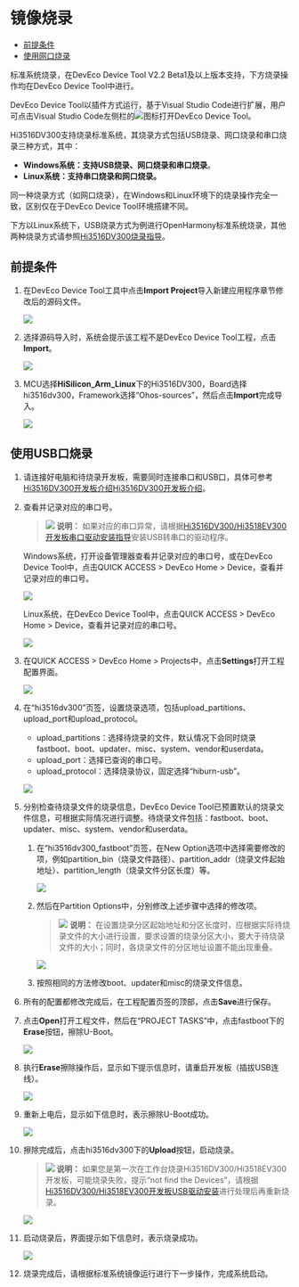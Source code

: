 # 镜像烧录<a name="ZH-CN_TOPIC_0000001188683564"></a>

-   [前提条件](#section1956213516576)
-   [使用网口烧录](#section14587120161217)

标准系统烧录，在DevEco Device Tool V2.2 Beta1及以上版本支持，下方烧录操作均在DevEco Device Tool中进行。

DevEco Device Tool以插件方式运行，基于Visual Studio Code进行扩展，用户可点击Visual Studio Code左侧栏的![](figures/2021-01-27_170334-10.png)图标打开DevEco Device Tool。

Hi3516DV300支持烧录标准系统，其烧录方式包括USB烧录、网口烧录和串口烧录三种方式，其中：

-   **Windows系统：支持USB烧录、网口烧录和串口烧录**。
-   **Linux系统：支持串口烧录和网口烧录。**

同一种烧录方式（如网口烧录），在Windows和Linux环境下的烧录操作完全一致，区别仅在于DevEco Device Tool环境搭建不同。

下方以Linux系统下，USB烧录方式为例进行OpenHarmony标准系统烧录，其他两种烧录方式请参照[Hi3516DV300烧录指导](https://device.harmonyos.com/cn/docs/ide/user-guides/hi3516_upload-0000001052148681)。

## 前提条件<a name="section1956213516576"></a>

1.  在DevEco Device Tool工具中点击**Import Project**导入新建应用程序章节修改后的源码文件。

    ![](figures/import-project.png)

2.  选择源码导入时，系统会提示该工程不是DevEco Device Tool工程，点击**Import**。

    ![](figures/import-project-confirm.png)

3.  MCU选择**HiSilicon\_Arm\_Linux**下的Hi3516DV300，Board选择hi3516dv300，Framework选择“Ohos-sources”，然后点击**Import**完成导入。

    ![](figures/hisilicon-arm-linux.png)


## 使用USB口烧录<a name="section14587120161217"></a>

1.  请连接好电脑和待烧录开发板，需要同时连接串口和USB口，具体可参考[Hi3516DV300开发板介绍](https://device.harmonyos.com/cn/docs/documentation/guide/quickstart-lite-introduction-hi3516-0000001152041033)[Hi3516DV300开发板介绍](https://gitee.com/openharmony/docs/blob/master/zh-cn/device-dev/quick-start/quickstart-lite-introduction-hi3516.md)。
2.  查看并记录对应的串口号。

    >![](../public_sys-resources/icon-note.gif) **说明：** 
    >如果对应的串口异常，请根据[Hi3516DV300/Hi3518EV300开发板串口驱动安装指导](https://device.harmonyos.com/cn/docs/documentation/guide/hi3516_hi3518-drivers-0000001050743695)安装USB转串口的驱动程序。

    Windows系统，打开设备管理器查看并记录对应的串口号，或在DevEco Device Tool中，点击QUICK ACCESS \> DevEco Home \> Device，查看并记录对应的串口号。

    ![](figures/record-the-serial-port-number.png)

    Linux系统，在DevEco Device Tool中，点击QUICK ACCESS \> DevEco Home \> Device，查看并记录对应的串口号。

    ![](figures/Snap22.png)

3.  在QUICK ACCESS \> DevEco Home \> Projects中，点击**Settings**打开工程配置界面。

    ![](figures/zh-cn_image_0000001177608370.png)

4.  在“hi3516dv300”页签，设置烧录选项，包括upload\_partitions、upload\_port和upload\_protocol。

    -   upload\_partitions：选择待烧录的文件，默认情况下会同时烧录fastboot、boot、updater、misc、system、vendor和userdata。
    -   upload\_port：选择已查询的串口号。
    -   upload\_protocol：选择烧录协议，固定选择“hiburn-usb”。

    ![](figures/zh-cn_image_0000001177478136.png)

5.  分别检查待烧录文件的烧录信息，DevEco Device Tool已预置默认的烧录文件信息，可根据实际情况进行调整。待烧录文件包括：fastboot、boot、updater、misc、system、vendor和userdata。
    1.  在“hi3516dv300\_fastboot”页签，在New Option选项中选择需要修改的项，例如partition\_bin（烧录文件路径）、partition\_addr（烧录文件起始地址）、partition\_length（烧录文件分区长度）等。

        ![](figures/zh-cn_image_0000001222997983.png)

    2.  然后在Partition Options中，分别修改上述步骤中选择的修改项。

        >![](../public_sys-resources/icon-note.gif) **说明：** 
        >在设置烧录分区起始地址和分区长度时，应根据实际待烧录文件的大小进行设置，要求设置的烧录分区大小，要大于待烧录文件的大小；同时，各烧录文件的分区地址设置不能出现重叠。

        ![](figures/zh-cn_image_0000001222794413.png)

    3.  按照相同的方法修改boot、updater和misc的烧录文件信息。

6.  所有的配置都修改完成后，在工程配置页签的顶部，点击**Save**进行保存。
7.  点击**Open**打开工程文件，然后在“PROJECT TASKS”中，点击fastboot下的**Erase**按钮，擦除U-Boot。

    ![](figures/zh-cn_image_0000001163045527.png)

8.  执行**Erase**擦除操作后，显示如下提示信息时，请重启开发板（插拔USB连线）。

    ![](figures/zh-cn_image_0000001114129426.png)

9.  重新上电后，显示如下信息时，表示擦除U-Boot成功。

    ![](figures/zh-cn_image_0000001113969536.png)

10. 擦除完成后，点击hi3516dv300下的**Upload**按钮，启动烧录。

    >![](../public_sys-resources/icon-note.gif) **说明：** 
    >如果您是第一次在工作台烧录Hi3516DV300/Hi3518EV300开发板，可能烧录失败，提示“not find the Devices”，请根据[Hi3516DV300/Hi3518EV300开发板USB驱动安装](https://device.harmonyos.com/cn/docs/documentation/guide/usb_driver-0000001058690393)进行处理后再重新烧录。

    ![](figures/1-11.png)

11. 启动烧录后，界面提示如下信息时，表示烧录成功。

    ![](figures/zh-cn_image_0000001160649343.png)

12. 烧录完成后，请根据标准系统镜像运行进行下一步操作，完成系统启动。

